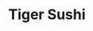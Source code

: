 ---
layout: place
title: "Tiger Sushi"
permalink: /louisiana/baton-rouge/tiger-sushi.html
stateAbbr: LA
stateName: Louisiana
cityName: Baton Rouge
seo:
  name: "Tiger Sushi"
  type: Restaurant
  links: http://www.tigersushi225.com/
description: "Tiger Sushi serves delicious sushi in Baton Rouge, Louisiana. Try fresh Japanese dishes for a great dining experience. "
place_id: ChIJkUuzrEm7JoYRVj9RQ3gKfAo
photos:
  - name: >-
      places/ChIJkUuzrEm7JoYRVj9RQ3gKfAo/photos/AeeoHcKYir6NPzuiIGiUyEpQ0bH2LZv3YFw7W3UeC2Mu8yGikXKSslBY2lwDOD0sFoSlmZFG0BCG0eLS-A5oxBA_teaFHTX0sL2Q9qvdgVBtdtyS9a_2GlrpQx0C4hmYOxp8kT8WmuajxsC5fvrJu4S0uzNJZCzPqn1duL-N9ToaFw6IiPMMkuI-u_MMdMEeDG2n5Km2tANK5SC9W1EOGdnksXZQ64zDh-UDsFO_oxEMKsIfWJUinkPQQaeatU35sj8FHovSI6l9Dpki53B4rTJSOVNhqdeFcGVTHFXA1vtqMtZUps8x2STDk6MJ6bOZ0indMYZXkTukbs4tsjQ7ONLGEIF0-z-_KDeLAA0dIftcaDp_R37s_nIU7HAOE-cYw63c-c1ce0UrqWuMVzBzws9YgvyRdLhVg1-z5kqyCGf30DtIjw
    widthPx: 4032
    heightPx: 3024
    authorAttributions:
      - displayName: Aaron Roberts
        uri: https://maps.google.com/maps/contrib/116030566656066589655
        photoUri: >-
          https://lh3.googleusercontent.com/a/ACg8ocL8Ag5EJo1WR56WRsMAno96QyMnrI0PsyqzVbrJ9I5wOTDIfQ=s100-p-k-no-mo
    flagContentUri: >-
      https://www.google.com/local/imagery/report/?cb_client=maps_api_places.places_api&image_key=!1e10!2sCIHM0ogKEICAgIC4886lFg&hl=en-US
    googleMapsUri: >-
      https://www.google.com/maps/place//data=!3m4!1e2!3m2!1sCIHM0ogKEICAgIC4886lFg!2e10!4m2!3m1!1s0x8626bb49acb34b91:0xa7c0a7843513f56
  - name: >-
      places/ChIJkUuzrEm7JoYRVj9RQ3gKfAo/photos/AeeoHcKqQ0FbeLT5vuBh_mvJYsiQctaBvtZN601eO9uJ-hdJCnp0Lxget6Cf-D_iG7deOB28GN9MtVdkfmUOhHvdp1qh5GH7ZmOB3l_75k-m_EL5WPIzwjJy_x1rlCWqpUvLUvjQO18d3REpQFeV2zGbuvk-XbteePWu80gBq6yDU67b-IUQeHzNfQi4JzyxAr57DQqL_fMRNDS02TQsswLcTIIF7RQTL9nsm3vtVvx5_me_wlPljBG2kzoj9QbhcZRpiTsN_0NVh1uL4aBq987m250kqVg05HmkzRbIecdbhUwsZqadTI_BS2St7v0_CkINLsyo3V-kl5iuNhAw33GfNgeJZnHe3De2A12sM_ZrUJtR8Wcv1GtrfE14b51UjVQFnjrr4yxOyW6S62Ghh6863Qh7gO5TwfZtW7sXoHUfS080cxw
    widthPx: 3024
    heightPx: 4032
    authorAttributions:
      - displayName: Meredith Rouillier
        uri: https://maps.google.com/maps/contrib/102849992172761703699
        photoUri: >-
          https://lh3.googleusercontent.com/a/ACg8ocIw5NIyV7d_ckPk3cjfYVLlH5mf0V9nHreEndP0V5gkg0bWcQ=s100-p-k-no-mo
    flagContentUri: >-
      https://www.google.com/local/imagery/report/?cb_client=maps_api_places.places_api&image_key=!1e10!2sCIHM0ogKEICAgID46OG9jAE&hl=en-US
    googleMapsUri: >-
      https://www.google.com/maps/place//data=!3m4!1e2!3m2!1sCIHM0ogKEICAgID46OG9jAE!2e10!4m2!3m1!1s0x8626bb49acb34b91:0xa7c0a7843513f56
  - name: >-
      places/ChIJkUuzrEm7JoYRVj9RQ3gKfAo/photos/AeeoHcLWAL8tO2jQjw3vaDr_EeGtxHolAqNGnFmC1hKWnFhRhuJot3UmEvcfgbiTCbsJKskVpPUZROxn4LSqwjMaffg5px6cn8jX2cgKhQB95HRIBObu82ZbRwn-juSOVDBMANO-UjPN1Gg55jAhNv4ysHaG4bZbqa65mYpWfbKvkSbDo3LNPtghAXRqA_bJhsCFjgDajx0By1No9-vrA8B70o2lwWQCCwgnGpxdqHDzUnjCFf6KaTDjTXLuG8p430RWFKlInj4Y0d9VgCFW6SkYT8esfnnFKIhfv7rUwLxZdJOxxGD1fK0p0h7CrRMKJdsz0gpEE8Bv3goJTCgfdVerKW6N9Ujv-2BML-B-GhQtCnwZnakAuu_uOe_m0vhsNLJ-KCgD0oSb8TNTdgCDTCcogjUxNCGRaz5unzecKJix_0QmWg
    widthPx: 3024
    heightPx: 4032
    authorAttributions:
      - displayName: Holly Taylor
        uri: https://maps.google.com/maps/contrib/103348206648196435377
        photoUri: >-
          https://lh3.googleusercontent.com/a-/ALV-UjXUX2_HoQ0qJLzCp549ams2iq60zSMdN1Wo4zr2__9EmPINjQGItA=s100-p-k-no-mo
    flagContentUri: >-
      https://www.google.com/local/imagery/report/?cb_client=maps_api_places.places_api&image_key=!1e10!2sCIHM0ogKEICAgICssrrpPA&hl=en-US
    googleMapsUri: >-
      https://www.google.com/maps/place//data=!3m4!1e2!3m2!1sCIHM0ogKEICAgICssrrpPA!2e10!4m2!3m1!1s0x8626bb49acb34b91:0xa7c0a7843513f56
  - name: >-
      places/ChIJkUuzrEm7JoYRVj9RQ3gKfAo/photos/AeeoHcKjdN9uykFimL8iwPRkt-bdcHyCshETnbvvHJZIYMFd5eco6jglWilvU9EGbLndJhwX7AQK2p0A_3tx_7ms4IKt5PIUCXwN5sv_L8zJ8rK9YbTIlMcKkMbgvRVicnWqUpaY_rX7-gxQeesafZGCteJK6nhjghTudbyqTApLHjwZObZ9vj4l9PV4_7bPH34cs9Ber2yJ-riD8TFifWiSfZzd4YA2qna4wBwg3y7-PT0flPtq1fFXDYGIf1ZFqoOYOW7na4icCqt50nWS3u2KSPvJ4EmDL9g40BzvpplPseGFsWF6-eYSInDHRtG1xbKlk0yVkR15zPrwjJ9eABAUSzXFvqkdG-gpHsmTwbLf98uq3sRXHFDEW7KvAzyRoZjzR3gxK9BInfDeP0yWxKvQCACPy8yoNdDTBoM-3qDChQk4Cyze
    widthPx: 4160
    heightPx: 3120
    authorAttributions:
      - displayName: Shannon Shelton
        uri: https://maps.google.com/maps/contrib/113399886258569627562
        photoUri: >-
          https://lh3.googleusercontent.com/a/ACg8ocIGFO4PJKvR0rLc684CLU8dVt0JUOA0QnqCZyshn0MTEmN_CA=s100-p-k-no-mo
    flagContentUri: >-
      https://www.google.com/local/imagery/report/?cb_client=maps_api_places.places_api&image_key=!1e10!2sCIHM0ogKEICAgICM9q6crAE&hl=en-US
    googleMapsUri: >-
      https://www.google.com/maps/place//data=!3m4!1e2!3m2!1sCIHM0ogKEICAgICM9q6crAE!2e10!4m2!3m1!1s0x8626bb49acb34b91:0xa7c0a7843513f56
  - name: >-
      places/ChIJkUuzrEm7JoYRVj9RQ3gKfAo/photos/AeeoHcJ87mP7Umqw0IwIFFeHiZPsH1sqF9qZRjxbehm0pSMoOC4Y0raK3Y5XXiOetgzRHbEiZ2iAkiJ3c01NnQdXuYDU5kK_UY84i_1LuMgJ_yIKlzPk4Wsqzfvzqeg2ZXbZVvF6Aw5_snmSGtVrXPRfnc6TFNk67nXJBxbD63i921GcJH3uvgBIjMfSMApYPSHWJ6H_wu40b-T1IroASSB7RS5NQlYeOsxGqZ8dL59KM0Th3OElqTSUdl26R-gWKCw5cFC8d1Tbj660dsq6A2Yiib4RoazZgXWI6Y3hvrvL6uKNMlcmGfSF-zVgkxK4nBH5mKeci5fs2D0smtX_2Ypj8w8SpqEb6MyGTT09nbNXq0Xvjo9UgQVRrzOfpgW_8DocrzEkqWYH65PdHXviCCbCwMxkLuDIfoSkiKvqBD0PIIQsTw
    widthPx: 4128
    heightPx: 2322
    authorAttributions:
      - displayName: Toni Williams
        uri: https://maps.google.com/maps/contrib/116474252138818293941
        photoUri: >-
          https://lh3.googleusercontent.com/a/ACg8ocJHE3bsNg7PXtSOBaSCAHSsns2goqwf_59aSWtnDYDEOz_A2A=s100-p-k-no-mo
    flagContentUri: >-
      https://www.google.com/local/imagery/report/?cb_client=maps_api_places.places_api&image_key=!1e10!2sCIHM0ogKEICAgICE-9nrKQ&hl=en-US
    googleMapsUri: >-
      https://www.google.com/maps/place//data=!3m4!1e2!3m2!1sCIHM0ogKEICAgICE-9nrKQ!2e10!4m2!3m1!1s0x8626bb49acb34b91:0xa7c0a7843513f56
  - name: >-
      places/ChIJkUuzrEm7JoYRVj9RQ3gKfAo/photos/AeeoHcK9mbPBSkATCctqcD3TixD9JrZgZtPgO5mvbvOXNYtOgLX-CevXE0gn2dr2lLXtHzT1nNjHiIUxUN7XgZTuEFPoR9HEfe5bHrb0W-4RAW44t3JQD2g9AnpHqz3qiyUbVU-ZYBNmi4GiatAYftYOQE_h1rgqCkPRmHkwtsvI9sXR-suibbiD1T7mtFbo_7UkaY3zSO-lyz7LCgBHDRrRuNKk2kva04MZIpYUHGLs0tTRdPKDIojpyNSwwl6N5PHKiFEfevXIKusDyOZEHn8IpEfgB1190U-5AkVgcWNLzjLPPrmiiq8SDtLrlcx1N9D8GP61SBOxCO_H_NM_I3BAdMjSKsQcyvMlVxgHPsFVb-8LYCoGfsAVvu5DxXlhsT-jJvnofUKu8dg-p1GxVAlkITaoD4ly36iZkDxkdqh09SY
    widthPx: 1080
    heightPx: 1920
    authorAttributions:
      - displayName: Josh Richard
        uri: https://maps.google.com/maps/contrib/105041847638008108051
        photoUri: >-
          https://lh3.googleusercontent.com/a-/ALV-UjU7y6iujA5UYNID2xytSFCgoOeuiQwX1heVaDZ27mH5QpIdWBMj=s100-p-k-no-mo
    flagContentUri: >-
      https://www.google.com/local/imagery/report/?cb_client=maps_api_places.places_api&image_key=!1e10!2sCIHM0ogKEICAgID4uNCnPw&hl=en-US
    googleMapsUri: >-
      https://www.google.com/maps/place//data=!3m4!1e2!3m2!1sCIHM0ogKEICAgID4uNCnPw!2e10!4m2!3m1!1s0x8626bb49acb34b91:0xa7c0a7843513f56
  - name: >-
      places/ChIJkUuzrEm7JoYRVj9RQ3gKfAo/photos/AeeoHcJ_fCxkeGVTvwPoxEYNtzUARI2fQkpNBJtWK4mhrElJX8Z7pUAcco6LmKPdVN2SL9F8KRrkrCjxpU8EkAqmcuPG6MGR_jj0wOtKKcUD0_FiNOlipoMhGjkwCXLk6C1hxAGyEk0CoQZj_dzjaBlA_h6kABZB-RBzdZZPyBxinMJqhWJQe1aros94Q-6ZyeZrK197jJGmhd7gr_zM0lZj8wej21guNYZvcTEA9okTvaAKL2N6hEsFFQ2MiutK5gBlu9OrcbrRb3XE3QpZwE_QIiQAT5GWkgLx4ZfEZdSDQwsUYJjoPCclS6WU3JYjePSulHkCc5oqKHSqm1pYs1Si3y8MmH-a9ARPiYUIdu8bEgLFXU-EO0ICyCWRxj0RUSfiv4m5CWk6GPDPxmKloIeGkBVGdzTfRmg5-2WDpgg1JhQ
    widthPx: 4032
    heightPx: 2148
    authorAttributions:
      - displayName: Kristen Herrarte
        uri: https://maps.google.com/maps/contrib/117211920331373207385
        photoUri: >-
          https://lh3.googleusercontent.com/a-/ALV-UjWHz89Y_cpOlI3wPFZ6IG_4OtGc2ALAu_q9oFgHkiAsRQEQfkMWJA=s100-p-k-no-mo
    flagContentUri: >-
      https://www.google.com/local/imagery/report/?cb_client=maps_api_places.places_api&image_key=!1e10!2sCIHM0ogKEICAgID014K5FQ&hl=en-US
    googleMapsUri: >-
      https://www.google.com/maps/place//data=!3m4!1e2!3m2!1sCIHM0ogKEICAgID014K5FQ!2e10!4m2!3m1!1s0x8626bb49acb34b91:0xa7c0a7843513f56
  - name: >-
      places/ChIJkUuzrEm7JoYRVj9RQ3gKfAo/photos/AeeoHcKMesMDOxri7oBl6rIXsMu55M0tivsXr2lGb4OfBYPXBkgL-INIokuDgMEUYnkje3Tv6bngxxXl1Zv1tWFM_uLwcIESWHKtVG_CBy88QJFzRA3pysoPJ4M06G2ulc1HtuV5H_r1rcm_0_BBs1dJHP9nAcuMZ0_mDQ-FVVdP6OyMxgTNsod891DCe-LUnB19scTdt5rBDCKejF_mGSXmvPaQ_TvSUxlIQrEKrahp20wfSr3kBCAdkRI60AL3mgQqat_ih2sqjc4oAP__HVC-vNl8IE1LJw9nLG9b71N3rKc6CIzJuVHWiIgkoLaTjnb1nSZNB_I3ADXImaWXj1jsSuBUIJMCjnASBrcU2EwgbgD5GBK01SGXlUgEQhRMzymgQgCInzfeSDLjZ-NtWNoq-E9gzpPdePRiP8acsSdui3gWbjsk
    widthPx: 4800
    heightPx: 2700
    authorAttributions:
      - displayName: Gregory Charlton
        uri: https://maps.google.com/maps/contrib/110698094755818703404
        photoUri: >-
          https://lh3.googleusercontent.com/a-/ALV-UjXNrstoRJf3rtxmZWhBxXbz0B8I44Gl0sMREfxnqmBFLu3vLNB2eA=s100-p-k-no-mo
    flagContentUri: >-
      https://www.google.com/local/imagery/report/?cb_client=maps_api_places.places_api&image_key=!1e10!2sCIHM0ogKEICAgIDE_6GtmgE&hl=en-US
    googleMapsUri: >-
      https://www.google.com/maps/place//data=!3m4!1e2!3m2!1sCIHM0ogKEICAgIDE_6GtmgE!2e10!4m2!3m1!1s0x8626bb49acb34b91:0xa7c0a7843513f56
  - name: >-
      places/ChIJkUuzrEm7JoYRVj9RQ3gKfAo/photos/AeeoHcLofN0uOHEkdOWwwzT2Ns39F6Z9vLCJBEy8cdFN-57AM2K47OrhmmkmqcJvYg5dO4m4vM-Xs-kjfKV-BEqsoYh-2-pOXLBgMUngTiwnh-KTs7w29y9UcMe4uvAT-IlqP97qzOH_9YJtNljDKbNm9qrkyfbJADZXrUEUuUFxx72y_UHloUGHrY23-IYltYJmrjlcY87rsE6X_Wxcgu9Q1iB2qivgCHXGLMnBMDLwHcsvi-8NgbAMf_GZ2T-i8gvJp8BciatpdTgEsqHGlwmaPfISvWQfdEDI1qvkTMwUDpnmzMnuF6xky5T6ZH6s8J9WzxggLo0leGxWpfxdXw8FFJR5yM44W7wBILoYEdT9yzszqX3lzOkd6kScUfthMeglwGoGZJTwF5jWOHExJd_z4scBCFniNm-rrChLP_5b7KrMCWRY
    widthPx: 3096
    heightPx: 4128
    authorAttributions:
      - displayName: Complete Beauty
        uri: https://maps.google.com/maps/contrib/116567677782417595474
        photoUri: >-
          https://lh3.googleusercontent.com/a/ACg8ocJV_8GdNjaZ5jPySg-XMd6UQmqo1QPnL6YV-eKAcSJv8neNnQ=s100-p-k-no-mo
    flagContentUri: >-
      https://www.google.com/local/imagery/report/?cb_client=maps_api_places.places_api&image_key=!1e10!2sCIHM0ogKEICAgICsspux9QE&hl=en-US
    googleMapsUri: >-
      https://www.google.com/maps/place//data=!3m4!1e2!3m2!1sCIHM0ogKEICAgICsspux9QE!2e10!4m2!3m1!1s0x8626bb49acb34b91:0xa7c0a7843513f56
  - name: >-
      places/ChIJkUuzrEm7JoYRVj9RQ3gKfAo/photos/AeeoHcJkDwIlAtGl_7_mmXTqBLPDbABWRxao6Ts50-NI36ZDaVfAYvcfQy9dNAnXp-llSReU-JY5wTEe6kkux-0AiSLa4GWoEx-nYldbGmKj1IIylONN3cUxTChvhHWSxqY2jEE4iXcIPqBjhQ5HEN6ZevM6zCrk6J5Q-eapGa55-_11aSyrN6cGgohW3dmqNDIMRDW2vdYWXPoG6ZGaQVL8hRDo4qQs4QT9UZoIAg2KdpRrjZH9IIN57Iv1iC62rWkkd7Bwwdzbo_NMY5mk6A7mJ2dnZjVK2Q2BGwgOFVxHd0JvdxPcqdu-ZVfTPlQixkNXkA9JCRzkK5YfomxwwJmyPqf9aG3kAIpILfggaznnwYYQimcLQ05Gv0Ket9vcBb-L20n8ZybusFJ5fFxs7v95I0meH64XJVbyaLglBuekY2XMXxl8
    widthPx: 4032
    heightPx: 3024
    authorAttributions:
      - displayName: Kristen Herrarte
        uri: https://maps.google.com/maps/contrib/117211920331373207385
        photoUri: >-
          https://lh3.googleusercontent.com/a-/ALV-UjWHz89Y_cpOlI3wPFZ6IG_4OtGc2ALAu_q9oFgHkiAsRQEQfkMWJA=s100-p-k-no-mo
    flagContentUri: >-
      https://www.google.com/local/imagery/report/?cb_client=maps_api_places.places_api&image_key=!1e10!2sCIHM0ogKEICAgID014K5mQE&hl=en-US
    googleMapsUri: >-
      https://www.google.com/maps/place//data=!3m4!1e2!3m2!1sCIHM0ogKEICAgID014K5mQE!2e10!4m2!3m1!1s0x8626bb49acb34b91:0xa7c0a7843513f56
address: 4611 S Sherwood Forest Blvd, Baton Rouge, LA 70816, USA
street: 4611 S Sherwood Forest Blvd
city: Baton Rouge
state: LA
zip: '70816'
country: USA
neighborhood: null
latitude: '30.412321'
longitude: '-91.050916'
accessibility_options:
  wheelchairAccessibleParking: true
  wheelchairAccessibleEntrance: true
  wheelchairAccessibleRestroom: true
  wheelchairAccessibleSeating: true
business_status: OPERATIONAL
name: Tiger Sushi
google_maps_links:
  directionsUri: >-
    https://www.google.com/maps/dir//''/data=!4m7!4m6!1m1!4e2!1m2!1m1!1s0x8626bb49acb34b91:0xa7c0a7843513f56!3e0
  placeUri: https://maps.google.com/?cid=755490349133152086
  writeAReviewUri: >-
    https://www.google.com/maps/place//data=!4m3!3m2!1s0x8626bb49acb34b91:0xa7c0a7843513f56!12e1
  reviewsUri: >-
    https://www.google.com/maps/place//data=!4m4!3m3!1s0x8626bb49acb34b91:0xa7c0a7843513f56!9m1!1b1
  photosUri: >-
    https://www.google.com/maps/place//data=!4m3!3m2!1s0x8626bb49acb34b91:0xa7c0a7843513f56!10e5
primary_type: Sushi Restaurant
opening_hours:
  regular: null
  current: null
secondary_opening_hours:
  regular:
    weekdayDescriptions: null
    type: null
  current:
    weekdayDescriptions: null
    type: null
phone: (225) 291-9933
price_level: PRICE_LEVEL_MODERATE
price_range: $10 &ndash; $20
rating: '4.4'
rating_count: 223
website: http://www.tigersushi225.com/
reviews: null
parking_options: null
payment_options: null
allow_dogs: null
curbside_pickup: null
delivery: null
dine_in: null
good_for_children: null
good_for_groups: null
good_for_sports: null
live_music: null
menu_for_children: null
outdoor_seating: null
reservable: null
restroom: null
serves_beer: null
serves_breakfast: null
serves_brunch: null
serves_cocktails: null
serves_coffee: null
serves_dinner: null
serves_dessert: null
serves_lunch: null
serves_vegetarian_food: null
serves_wine: null
takeout: null
summary: null

---